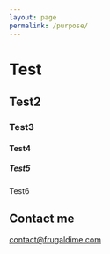 ```yaml
---
layout: page
permalink: /purpose/
---
```


# Test
## Test2
### Test3
#### Test4
##### Test5

Test6

## Contact me

[contact@frugaldime.com](mailto:contact@frugaldime.com)
